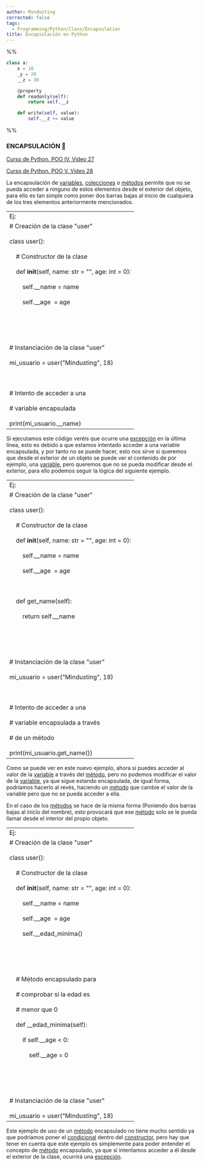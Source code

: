 ```yaml
---
author: Mindusting
corrected: false
tags:
  - Programming/Python/Class/Encapsulation
title: Encapsulación en Python
---
```


%%
```py
class a:
    x = 10
    _y = 20
    __z = 30

    @property
    def readonly(self):
        return self.__z

    def write(self, value):
        self.__z += value
```
%%

### ENCAPSULACIÓN 💊

[Curso de Python. POO IV. Vídeo 27](https://youtu.be/x5CY8fVyYLo?list=PLU8oAlHdN5BlvPxziopYZRd55pdqFwkeS)

[Curso de Python. POO V. Vídeo 28](https://youtu.be/OU-e2uhoGxE?list=PLU8oAlHdN5BlvPxziopYZRd55pdqFwkeS)

La encapsulación de [variables](https://docs.google.com/document/d/1bfVIpraB3qlcHawNTioFMllMpYmXXwx_zfCFDvGoWDY/edit#heading=h.1b13qrr2gfco), [colecciones](https://docs.google.com/document/d/1bfVIpraB3qlcHawNTioFMllMpYmXXwx_zfCFDvGoWDY/edit#heading=h.yxtkjlvtgt8z) o [métodos](https://docs.google.com/document/d/1bfVIpraB3qlcHawNTioFMllMpYmXXwx_zfCFDvGoWDY/edit#heading=h.i8fkhpmgzfk) permite que no se pueda acceder a ninguno de estos elementos desde el exterior del objeto, para ello es tan simple como poner dos barras bajas al inicio de cualquiera de los tres elementos anteriormente mencionados.

|   |
|---|
|Ej:|
|# Creación de la clase "user"<br><br>class user():<br><br>    # Constructor de la clase<br><br>    def __init__(self, name: str = "", age: int = 0):<br><br>        self.__name = name<br><br>        self.__age  = age<br><br>  <br><br>  <br><br># Instanciación de la clase "user"<br><br>mi_usuario = user("Mindusting", 18)<br><br>  <br><br># Intento de acceder a una<br><br># variable encapsulada<br><br>print(mi_usuario.__name)|

Sí ejecutamos este código veréis que ocurre una [excepción](https://docs.google.com/document/d/1bfVIpraB3qlcHawNTioFMllMpYmXXwx_zfCFDvGoWDY/edit#heading=h.omlil79ujtzf) en la última línea, esto es debido a que estamos intentado acceder a una variable encapsulada, y por tanto no se puede hacer, esto nos sirve si queremos que desde el exterior de un objeto se puede ver el contenido de por ejemplo, una [variable](https://docs.google.com/document/d/1bfVIpraB3qlcHawNTioFMllMpYmXXwx_zfCFDvGoWDY/edit#heading=h.1b13qrr2gfco), pero queremos que no se pueda modificar desde el exterior, para ello podemos seguir la lógica del siguiente ejemplo.

|   |
|---|
|Ej:|
|# Creación de la clase "user"<br><br>class user():<br><br>    # Constructor de la clase<br><br>    def __init__(self, name: str = "", age: int = 0):<br><br>        self.__name = name<br><br>        self.__age  = age<br><br>  <br><br>    def get_name(self):<br><br>        return self.__name<br><br>  <br><br>  <br><br># Instanciación de la clase "user"<br><br>mi_usuario = user("Mindusting", 18)<br><br>  <br><br># Intento de acceder a una<br><br># variable encapsulada a través<br><br># de un método<br><br>print(mi_usuario.get_name())|

Como se puede ver en este nuevo ejemplo, ahora si puedes acceder al valor de la [variable](https://docs.google.com/document/d/1bfVIpraB3qlcHawNTioFMllMpYmXXwx_zfCFDvGoWDY/edit#heading=h.1b13qrr2gfco) a través del [método](https://docs.google.com/document/d/1bfVIpraB3qlcHawNTioFMllMpYmXXwx_zfCFDvGoWDY/edit#heading=h.i8fkhpmgzfk), pero no podemos modificar el valor de la [variable](https://docs.google.com/document/d/1bfVIpraB3qlcHawNTioFMllMpYmXXwx_zfCFDvGoWDY/edit#heading=h.1b13qrr2gfco), ya que sigue estando encapsulada, de igual forma, podríamos hacerlo al revés, haciendo un [método](https://docs.google.com/document/d/1bfVIpraB3qlcHawNTioFMllMpYmXXwx_zfCFDvGoWDY/edit#heading=h.i8fkhpmgzfk) que cambie el valor de la variable pero que no se pueda acceder a ella.

En el caso de los [métodos](https://docs.google.com/document/d/1bfVIpraB3qlcHawNTioFMllMpYmXXwx_zfCFDvGoWDY/edit#heading=h.i8fkhpmgzfk) se hace de la misma forma (Poniendo dos barras bajas al inicio del nombre), esto provocará que ese [método](https://docs.google.com/document/d/1bfVIpraB3qlcHawNTioFMllMpYmXXwx_zfCFDvGoWDY/edit#heading=h.i8fkhpmgzfk) solo se le pueda llamar desde el interior del propio objeto.

|   |
|---|
|Ej:|
|# Creación de la clase "user"<br><br>class user():<br><br>    # Constructor de la clase<br><br>    def __init__(self, name: str = "", age: int = 0):<br><br>        self.__name = name<br><br>        self.__age  = age<br><br>        self.__edad_minima()<br><br>  <br><br>  <br><br>    # Método encapsulado para<br><br>    # comprobar si la edad es<br><br>    # menor que 0<br><br>    def __edad_minima(self):<br><br>        if self.__age < 0:<br><br>            self.__age = 0<br><br>  <br><br>  <br><br># Instanciación de la clase "user"<br><br>mi_usuario = user("Mindusting", 18)|

Este ejemplo de uso de un [método](https://docs.google.com/document/d/1bfVIpraB3qlcHawNTioFMllMpYmXXwx_zfCFDvGoWDY/edit#heading=h.i8fkhpmgzfk) encapsulado no tiene mucho sentido ya que podríamos poner el [condicional](https://docs.google.com/document/d/1bfVIpraB3qlcHawNTioFMllMpYmXXwx_zfCFDvGoWDY/edit#heading=h.6ct1vi8j9me0) dentro del [constructor](https://docs.google.com/document/d/1bfVIpraB3qlcHawNTioFMllMpYmXXwx_zfCFDvGoWDY/edit#heading=h.9s3d3f1sd07), pero hay que tener en cuenta que este ejemplo es simplemente para poder entender el concepto de [método](https://docs.google.com/document/d/1bfVIpraB3qlcHawNTioFMllMpYmXXwx_zfCFDvGoWDY/edit#heading=h.i8fkhpmgzfk) encapsulado, ya que si intentamos acceder a él desde el exterior de la clase, ocurrirá una [excepción](https://docs.google.com/document/d/1bfVIpraB3qlcHawNTioFMllMpYmXXwx_zfCFDvGoWDY/edit#heading=h.omlil79ujtzf).